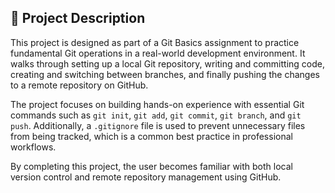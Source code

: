 ## 📘 Project Description

This project is designed as part of a Git Basics assignment to practice fundamental Git operations in a real-world development environment. It walks through setting up a local Git repository, writing and committing code, creating and switching between branches, and finally pushing the changes to a remote repository on GitHub.

The project focuses on building hands-on experience with essential Git commands such as `git init`, `git add`, `git commit`, `git branch`, and `git push`. Additionally, a `.gitignore` file is used to prevent unnecessary files from being tracked, which is a common best practice in professional workflows.

By completing this project, the user becomes familiar with both local version control and remote repository management using GitHub.
